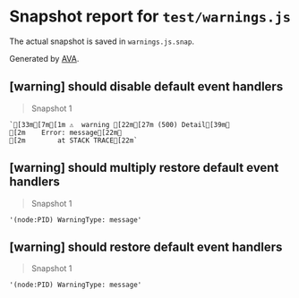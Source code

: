 # Snapshot report for `test/warnings.js`

The actual snapshot is saved in `warnings.js.snap`.

Generated by [AVA](https://ava.li).

## [warning] should disable default event handlers

> Snapshot 1

    `[33m[7m[1m ⚠  warning [22m[27m (500) Detail[39m␊
    [2m    Error: message[22m␊
    [2m        at STACK TRACE[22m`

## [warning] should multiply restore default event handlers

> Snapshot 1

    '(node:PID) WarningType: message'

## [warning] should restore default event handlers

> Snapshot 1

    '(node:PID) WarningType: message'
